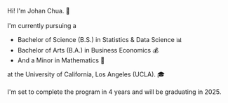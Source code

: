 Hi! I'm Johan Chua. 👋 
</br>
</br>
I'm currently pursuing a 
- Bachelor of Science (B.S.) in Statistics & Data Science 📊 
- Bachelor of Arts (B.A.) in Business Economics 💰
- And a Minor in Mathematics 🔢

at the University of California, Los Angeles (UCLA). 🎓
</br>
</br>
I'm set to complete the program in 4 years and will be graduating in 2025.
